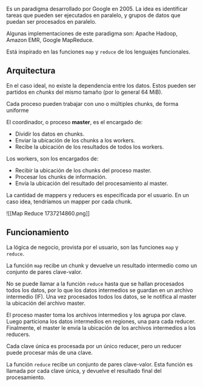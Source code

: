 Es un paradigma desarrollado por Google en 2005. La idea es identificar tareas que pueden ser ejecutados en paralelo, y grupos de datos que puedan ser procesados en paralelo.

Algunas implementaciones de este paradigma son: Apache Hadoop, Amazon EMR, Google MapReduce.

Está inspirado en las funciones `map` y `reduce` de los lenguajes funcionales.

## Arquitectura

En el caso ideal, no existe la dependencia entre los datos. Estos pueden ser partidos en *chunks* del mismo tamaño (por lo general 64 MiB).

Cada proceso pueden trabajar con uno o múltiples chunks, de forma uniforme

El coordinador, o proceso **master**, es el encargado de:

- Dividir los datos en chunks.
- Enviar la ubicación de los chunks a los workers.
- Recibe la ubicación de los resultados de todos los workers.

Los workers, son los encargados de:

- Recibir la ubicación de los chunks del proceso master.
- Procesar los chunks de información.
- Envía la ubicación del resultado del procesamiento al master.

La cantidad de mappers y reducers es especificada por el usuario. En un caso idea, tendríamos un mapper por cada chunk.

 ![[Map Reduce 1737214860.png]]

## Funcionamiento

La lógica de negocio, provista por el usuario, son las funciones `map` y `reduce`.

La función `map` recibe un chunk y devuelve un resultado intermedio como un conjunto de pares clave-valor.

No se puede llamar a la función `reduce` hasta que se hallan procesados todos los datos, por lo que los datos intermedios se guardan en un archivo intermedio (IF). Una vez procesados todos los datos, se le notifica al master la ubicación del archivo master.

El proceso master toma los archivos intermedios y los agrupa por clave. Luego particiona los datos intermedios en regiones, una para cada reducer. Finalmente, el master le envía la ubicación de los archivos intermedios a los reducers.

Cada clave única es procesada por un único reducer, pero un reducer puede procesar más de una clave.

La función `reduce` recibe un conjunto de pares clave-valor. Esta función es llamada por cada clave única, y devuelve el resultado final del procesamiento.
